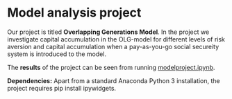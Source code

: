 # Model analysis project

Our project is titled **Overlapping Generations Model**. In the project we investigate capital accumulation in the OLG-model for different levels of risk aversion and capital accumulation when a pay-as-you-go social secureity system is introduced to the model. 

The **results** of the project can be seen from running [modelproject.ipynb](modelproject.ipynb).

**Dependencies:** Apart from a standard Anaconda Python 3 installation, the project requires pip install ipywidgets.

